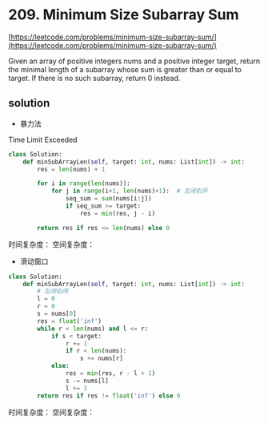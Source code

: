 # 209. Minimum Size Subarray Sum
[https://leetcode.com/problems/minimum-size-subarray-sum/](https://leetcode.com/problems/minimum-size-subarray-sum/)

Given an array of positive integers nums and a positive integer target, return the minimal length of a subarray whose sum is greater than or equal to target. If there is no such subarray, return 0 instead.

## solution

- 暴力法

Time Limit Exceeded
```python
class Solution:
    def minSubArrayLen(self, target: int, nums: List[int]) -> int:  
        res = len(nums) + 1

        for i in range(len(nums)):
            for j in range(i+1, len(nums)+1):  # 左闭右开
                seq_sum = sum(nums[i:j])
                if seq_sum >= target:
                    res = min(res, j - i)

        return res if res <= len(nums) else 0
```
时间复杂度：
空间复杂度：

- 滑动窗口
```python
class Solution:
    def minSubArrayLen(self, target: int, nums: List[int]) -> int:
        # 左闭右闭
        l = 0
        r = 0
        s = nums[0]
        res = float('inf')
        while r < len(nums) and l <= r:      
            if s < target:   
                r += 1   
                if r < len(nums):
                    s += nums[r]                
            else:
                res = min(res, r - l + 1)                
                s -= nums[l]
                l += 1
        return res if res != float('inf') else 0
```

时间复杂度：
空间复杂度：
